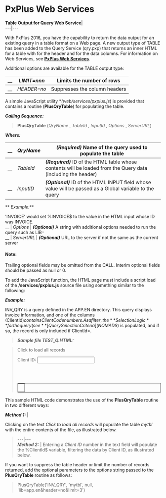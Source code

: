 # PxPlus Web Services  
  
**Table Output for Query Web Service**|   
---|---  
  
With PxPlus 2016, you have the capability to return the data output for an existing query in a table format on a Web page. A new output type of TABLE has been added to the Query Service (qry.pxp) that returns an inner HTML for a table with <th> for the header and <td> for the data columns. For information on Web Services, see **[PxPlus Web Services](PxPlus%20Web%20Services.md)**.

Additional options are available for the TABLE output type:

__ |  _LIMIT=nnn_ |  Limits the number of rows  
---|---|---  
__ |  _HEADER=no_ |  Suppresses the column headers  
  
A simple JavaScript utility **(*web/services/pxplus.js**) is provided that contains a routine (**PlusQryTable**) for populating the table.

**_Calling Sequence:_**

> **PlusQryTable** (_QryName_ , _TableId_ , _InputId_ , _Options_ , _ServerURL_)

**_Where:_**

__ |  _QryName_ |  **_(Required)_** Name of the query used to populate the table  
---|---|---  
__ |  _TableId_ |  **_(Required)_** ID of the HTML table whose contents will be loaded from the Query data (including the header)  
__ |  _InputID_ |  **_(Optional)_** ID of the HTML INPUT field whose value will be passed as a Global variable to the query  
  
** _Example:_**  
  
'INVOICE' would set %INVOICE$ to the value in the HTML input whose ID was INVOICE.  
__ |  _Options_ |  **_(Optional)_** A string with additional options needed to run the query such as LIB=  
__ |  _ServerURL_ |  **_(Optional)_** URL to the server if not the same as the current server  
  
#### **Note:**  
Trailing optional fields may be omitted from the CALL. Interim optional fields should be passed as null or 0.

To add the JavaScript function, the HTML page must include a script load of the **/services/pxplus.js** source file using something similar to the following:

> <script src="/services/pxplus.js"></script>

**_Example:_**

INV_QRY is a query defined in the APP.EN directory. This query displays invoice information, and one of the columns (ClientId$) contains Client Code numbers. As a filter, the **Selection Logic** for the query (see **[Query Selection Criteria](NOMADS%20Graphical%20Application/Dictionary-Based%20Development/Query%20Subsystem/Query%20Selection%20Criteria.md)**) checks if a global variable (%ClientId$) is populated, and if so, the record is only included if ClientId$=%ClientId$.

> **_Sample file_ _TEST_Q.HTML:_**

> <html>  
>   
>  <head>  
>  <meta http-equiv="Content-Type"   
>  content="text/html; charset=iso-8859-1">  
>  <title>Qry Table load Sample HTML</title>  
>  </head>  
>   
>  <body>  
>   
>  <script src="/services/pxplus.js"></script>  
>   
>  <div onclick="PlusQryTable('INV_QRY', 'mytbl', null, 'lib=app.en');" style='text-decoration: underscore;'>Click to load all records</div>  
>   
>  Client ID: <input type='text' width=10 id="clientid" onchange="PlusQryTable('INV_QRY', 'mytbl', 'clientid', 'lib=app.en');" />  
>   
>  <br /><br />  
>   
>  <table width=50% border="1" cellpadding="0" cellspacing="0"  
>  id="mytbl">  
>  <tr>  
>  <td width="100%">&nbsp;</td>  
>  </tr>  
>  </table>  
>  </body>  
>  </html>

This sample HTML code demonstrates the use of the **PlusQryTable** routine in two different ways:

**_Method 1:_** |    
  
Clicking on the text _Click to load all records_ will populate the table _mytbl_ with the entire contents of the file, as illustrated below.

> ---|---  
**_Method 2:_** |  Entering a _Client ID_ number in the text field will populate the %ClientId$ variable, filtering the data by Client ID, as illustrated below.  
  
If you want to suppress the table header or limit the number of records returned, add the optional parameters to the options string passed to the **PlusQryTable** routine as follows:

> PlusQryTable('INV_QRY', 'mytbl', null, 'lib=app.en&header=no&limit=3')
